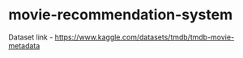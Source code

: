 # movie-recommendation-system

Dataset link - https://www.kaggle.com/datasets/tmdb/tmdb-movie-metadata
